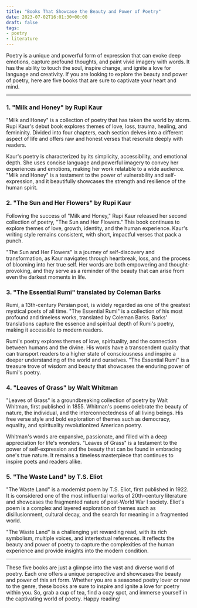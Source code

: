 ```yaml
---
title: "Books That Showcase the Beauty and Power of Poetry"
date: 2023-07-02T16:01:30+00:00
draft: false
tags: 
- poetry
- literature
---
```


Poetry is a unique and powerful form of expression that can evoke deep emotions, capture profound thoughts, and paint vivid imagery with words. It has the ability to touch the soul, inspire change, and ignite a love for language and creativity. If you are looking to explore the beauty and power of poetry, here are five books that are sure to captivate your heart and mind.

---

### 1. "Milk and Honey" by Rupi Kaur

"Milk and Honey" is a collection of poetry that has taken the world by storm. Rupi Kaur's debut book explores themes of love, loss, trauma, healing, and femininity. Divided into four chapters, each section delves into a different aspect of life and offers raw and honest verses that resonate deeply with readers.

Kaur's poetry is characterized by its simplicity, accessibility, and emotional depth. She uses concise language and powerful imagery to convey her experiences and emotions, making her work relatable to a wide audience. "Milk and Honey" is a testament to the power of vulnerability and self-expression, and it beautifully showcases the strength and resilience of the human spirit.

### 2. "The Sun and Her Flowers" by Rupi Kaur

Following the success of "Milk and Honey," Rupi Kaur released her second collection of poetry, "The Sun and Her Flowers." This book continues to explore themes of love, growth, identity, and the human experience. Kaur's writing style remains consistent, with short, impactful verses that pack a punch.

"The Sun and Her Flowers" is a journey of self-discovery and transformation, as Kaur navigates through heartbreak, loss, and the process of blooming into her true self. Her words are both empowering and thought-provoking, and they serve as a reminder of the beauty that can arise from even the darkest moments in life.

### 3. "The Essential Rumi" translated by Coleman Barks

Rumi, a 13th-century Persian poet, is widely regarded as one of the greatest mystical poets of all time. "The Essential Rumi" is a collection of his most profound and timeless works, translated by Coleman Barks. Barks' translations capture the essence and spiritual depth of Rumi's poetry, making it accessible to modern readers.

Rumi's poetry explores themes of love, spirituality, and the connection between humans and the divine. His words have a transcendent quality that can transport readers to a higher state of consciousness and inspire a deeper understanding of the world and ourselves. "The Essential Rumi" is a treasure trove of wisdom and beauty that showcases the enduring power of Rumi's poetry.

### 4. "Leaves of Grass" by Walt Whitman

"Leaves of Grass" is a groundbreaking collection of poetry by Walt Whitman, first published in 1855. Whitman's poems celebrate the beauty of nature, the individual, and the interconnectedness of all living beings. His free verse style and bold exploration of themes such as democracy, equality, and spirituality revolutionized American poetry.

Whitman's words are expansive, passionate, and filled with a deep appreciation for life's wonders. "Leaves of Grass" is a testament to the power of self-expression and the beauty that can be found in embracing one's true nature. It remains a timeless masterpiece that continues to inspire poets and readers alike.

### 5. "The Waste Land" by T.S. Eliot

"The Waste Land" is a modernist poem by T.S. Eliot, first published in 1922. It is considered one of the most influential works of 20th-century literature and showcases the fragmented nature of post-World War I society. Eliot's poem is a complex and layered exploration of themes such as disillusionment, cultural decay, and the search for meaning in a fragmented world.

"The Waste Land" is a challenging yet rewarding read, with its rich symbolism, multiple voices, and intertextual references. It reflects the beauty and power of poetry to capture the complexities of the human experience and provide insights into the modern condition.

---

These five books are just a glimpse into the vast and diverse world of poetry. Each one offers a unique perspective and showcases the beauty and power of this art form. Whether you are a seasoned poetry lover or new to the genre, these books are sure to inspire and ignite a love for poetry within you. So, grab a cup of tea, find a cozy spot, and immerse yourself in the captivating world of poetry. Happy reading!